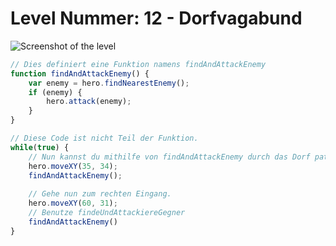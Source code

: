 # Level Nummer: 12 - Dorfvagabund

![Screenshot of the level](welt2-level12.png)

```js
// Dies definiert eine Funktion namens findAndAttackEnemy
function findAndAttackEnemy() {
    var enemy = hero.findNearestEnemy();
    if (enemy) {
        hero.attack(enemy);
    }
}

// Diese Code ist nicht Teil der Funktion.
while(true) {
    // Nun kannst du mithilfe von findAndAttackEnemy durch das Dorf patroullieren
    hero.moveXY(35, 34);
    findAndAttackEnemy();
    
    // Gehe nun zum rechten Eingang.
    hero.moveXY(60, 31);
    // Benutze findeUndAttackiereGegner
    findAndAttackEnemy()
}
```